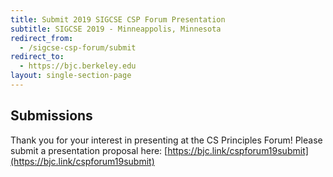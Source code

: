 ```yaml
---
title: Submit 2019 SIGCSE CSP Forum Presentation
subtitle: SIGCSE 2019 - Minneappolis, Minnesota
redirect_from:
  - /sigcse-csp-forum/submit
redirect_to:
  - https://bjc.berkeley.edu
layout: single-section-page
---
```


## Submissions

Thank you for your interest in presenting at the CS Principles Forum! Please submit a presentation proposal here: [https://bjc.link/cspforum19submit](https://bjc.link/cspforum19submit)
